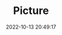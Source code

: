 ---
weight: 1
images:
- /images/edited/237.jpeg
title: Picture
date: 2022-10-13 20:49:17
tags: [luminar neo,work,FE 28-70mm F3.5-5.6 OSS,ILCE-7M3,28.0,dog,chair]
---